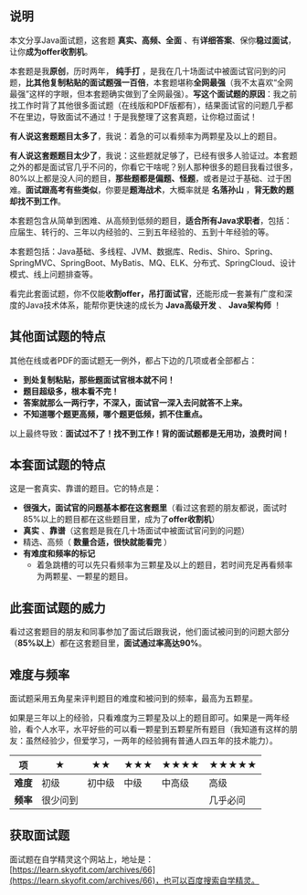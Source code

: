 ## 说明

本文分享Java面试题，这套题 **真实、高频、全面** 、有**详细答案**、保你**稳过面试**，让你**成为offer收割机**。

本套题是我**原创**，历时两年， **纯手打** ，是我在几十场面试中被面试官问到的问题，**比其他复制粘贴的面试题强一百倍**，本套题堪称**全网最强**（我不太喜欢“全网最强”这样的字眼，但本套题确实做到了全网最强）。**写这个面试题的原因**：我之前找工作时背了其他很多面试题（在线版和PDF版都有），结果面试官的问题几乎都不在里边，导致面试不通过！于是我整理了这套真题，让你稳过面试！

**有人说这套题题目太多了**，我说：着急的可以看频率为两颗星及以上的题目。

**有人说这套题题目太少了**，我说：这些题就足够了，已经有很多人验证过。本套题之外的都是面试官几乎不问的，你看它干啥呢？别人那种很多的题目我看过很多，80%以上都是没人问的题目，**那些题都是偏题、怪题**，或者是过于基础、过于困难。**面试跟高考有些类似**，你要是**题海战术**，大概率就是 **名落孙山** ，**背无数的题却找不到工作**。

本套题包含从简单到困难、从高频到低频的题目，**适合所有Java求职者**，包括：应届生、转行的、三年以内经验的、三到五年经验的、五到十年经验的等。

本套题包括：Java基础、多线程、JVM、数据库、Redis、Shiro、Spring、SpringMVC、SpringBoot、MyBatis、MQ、ELK、分布式、SpringCloud、设计模式、线上问题排查等。

看完此套面试题，你不仅能**收割offer，吊打面试官**，还能形成一套兼有广度和深度的Java技术体系，能帮你更快速的成长为 **Java高级开发** 、 **Java架构师** ！

## 其他面试题的特点

其他在线或者PDF的面试题无一例外，都占下边的几项或者全部都占：

* **到处复制粘贴，那些题面试官根本就不问！**
* **题目超级多，根本看不完！**
* **答案就那么一两行字，不深入，面试官一深入去问就答不上来。**
* **不知道哪个题更高频，哪个题更低频，抓不住重点。**

以上最终导致：**面试过不了！找不到工作！背的面试题都是无用功，浪费时间！**

## 本套面试题的特点

这是一套真实、靠谱的题目。它的特点是：

* **很强大，面试官的问题基本都在这套题里**（看过这套题的朋友都说，面试时85%以上的题目都在这些题目里，成为了**offer收割机**）
* **真实** 、**靠谱**（这套题是我在几十场面试中被面试官问到的问题）
* 精选、高频（ **数量合适，很快就能看完** ）
* **有难度和频率的标记**
  * 着急跳槽的可以先只看频率为三颗星及以上的题目，若时间充足再看频率为两颗星、一颗星的题目。

## 此套面试题的威力

看过这套题目的朋友和同事参加了面试后跟我说，他们面试被问到的问题大部分（**85%以上**）都在这套题目里，**面试通过率高达90%**。

## 难度与频率

面试题采用五角星来评判题目的难度和被问到的频率，最高为五颗星。

如果是三年以上的经验，只看难度为三颗星及以上的题目即可。如果是一两年经验，看个人水平，水平好些的可以看一颗星到五颗星所有题目（我知道有这样的朋友：虽然经验少，但爱学习，一两年的经验拥有普通人四五年的技术能力）。

|  ****项****    |  ★        |  ★★    |  ★★★  |  ★★★★  |  ★★★★★  |
| ---------------------------- | ------------ | ---------- | ---------- | ------------ | -------------- |
|  ****难度****  |  初级      |  初中级  |  中级    |  中高级    |  高级        |
|  ****频率****  |  很少问到  |          |          |            |  几乎必问    |

## 获取面试题
面试题在自学精灵这个网站上，地址是：[https://learn.skyofit.com/archives/66](https://learn.skyofit.com/archives/66)，也可以百度搜索自学精灵。
